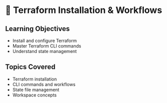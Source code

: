 # 🔧 Terraform Installation & Workflows

## Learning Objectives
- Install and configure Terraform
- Master Terraform CLI commands
- Understand state management

## Topics Covered
- Terraform installation
- CLI commands and workflows
- State file management
- Workspace concepts
